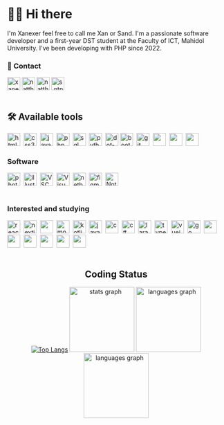<h1 align="left">👩‍💻 Hi there</h1>
<p align="left">I'm Xanexer feel free to call me Xan or Sand. I'm a passionate software developer and a first-year DST student at the Faculty of ICT, Mahidol University. I've been developing with PHP since 2022. </p>

<div align="left">
<h3 align="LEft">💼 Contact </h3>
<a href="https://twitter.com/xanexer" target="blank"><img align="center" src="https://img.shields.io/badge/X-%23000000.svg?style=for-the-badge&logo=X&logoColor=white" alt="xanexer" height="30" /></a>
<a href="https://linkedin.com/in/natthapumin klammat" target="blank"><img align="center" src="https://img.shields.io/badge/linkedin-%230077B5.svg?style=for-the-badge&logo=linkedin&logoColor=white" alt="natthapumin klammat" height="30"/></a>
<a href="https://fb.com/natthapumin klammat" target="blank"><img align="center" src="https://img.shields.io/badge/Facebook-%231877F2.svg?style=for-the-badge&logo=Facebook&logoColor=white" alt="natthapumin klammat" height="30" /></a>
<a href="https://instagram.com/s.ntpumin" target="blank"><img align="center" src="https://img.shields.io/badge/Instagram-%23E4405F.svg?style=for-the-badge&logo=Instagram&logoColor=white" alt="s.ntpumin" height="30"/></a>
</div>
<br>

<div align="left">
<h2 align="left">🛠 Available tools<br></h2>
<img src='https://img.shields.io/badge/html5-%23E34F26.svg?style=for-the-badge&logo=html5&logoColor=white' alt='html5' height='30'>&nbsp;
<img src='https://img.shields.io/badge/css3-%231572B6.svg?style=for-the-badge&logo=css3&logoColor=white' alt='css3' height='30'>&nbsp;
<img src='https://img.shields.io/badge/javascript-%23323330.svg?style=for-the-badge&logo=javascript&logoColor=%23F7DF1E' alt='javascript' height='30'>&nbsp;
<img src='https://img.shields.io/badge/php-%23777BB4.svg?style=for-the-badge&logo=php&logoColor=white' alt='php' height='30'>&nbsp;
<img src='https://img.shields.io/badge/mysql-4479A1.svg?style=for-the-badge&logo=mysql&logoColor=white' alt='sql' height='30'>&nbsp;
<img src='https://img.shields.io/badge/python-3670A0?style=for-the-badge&logo=python&logoColor=ffdd54' alt='python' height='30'>&nbsp;
<img src="https://img.shields.io/badge/.NET-5C2D91?style=for-the-badge&logo=.net&logoColor=white" height="30" alt="dot-net logo"  />
<img src='https://img.shields.io/badge/bootstrap-%238511FA.svg?style=for-the-badge&logo=bootstrap&logoColor=white' alt='bootstrap' height='30'>&nbsp;
<img src='https://img.shields.io/badge/git-%23F05033.svg?style=for-the-badge&logo=git&logoColor=white' alt='git' height='30'>&nbsp;
<img src='https://img.shields.io/badge/NODEMON-%23323330.svg?style=for-the-badge&logo=nodemon&logoColor=%BBDEAD' height='30'>&nbsp;
<img src='https://img.shields.io/badge/jquery-%230769AD.svg?style=for-the-badge&logo=jquery&logoColor=white' height='30'>&nbsp; 
<img src='https://img.shields.io/badge/tailwindcss-%2338B2AC.svg?style=for-the-badge&logo=tailwind-css&logoColor=white' height='30'>&nbsp; 
  
<p align="Center"> 
</div>

<div align="left">
<h3>Software</h3>
<img src="https://img.shields.io/badge/adobe%20photoshop-%2331A8FF.svg?style=for-the-badge&logo=adobe%20photoshop&logoColor=white" alt="photoshop" height='30'>&nbsp;
<img src="https://img.shields.io/badge/adobe%20illustrator-%23FF9A00.svg?style=for-the-badge&logo=adobe%20illustrator&logoColor=white" alt="illustrator" alt='sql' height='30'>&nbsp;
<img src="https://img.shields.io/badge/Visual%20Studio%20Code-0078d7.svg?style=for-the-badge&logo=visual-studio-code&logoColor=white" alt="VSCode" height='30'>&nbsp;
<img src="https://img.shields.io/badge/Visual%20Studio-5C2D91.svg?style=for-the-badge&logo=visual-studio&logoColor=white" alt="Visual Studio" height='30'>&nbsp;
<img src="https://img.shields.io/badge/NetBeansIDE-1B6AC6.svg?style=for-the-badge&logo=apache-netbeans-ide&logoColor=white" alt="netbean" height='30'>&nbsp;
<img src="https://img.shields.io/badge/figma-%23F24E1E.svg?style=for-the-badge&logo=figma&logoColor=white" alt="figma" height='30'>&nbsp;
<img src="https://img.shields.io/badge/Notion-%23000000.svg?style=for-the-badge&logo=notion&logoColor=white" alt="Notion" height='30'>&nbsp;
<!-- <img src="" height='30'>&nbsp; -->
<br>
</div>
<br>


<div align="left">
<h3>Interested and studying</h3>
  <img src='https://img.shields.io/badge/react-%2320232a.svg?style=for-the-badge&logo=react&logoColor=%2361DAFB' alt='react' height='30'>&nbsp;
  <img src='https://img.shields.io/badge/Next-black?style=for-the-badge&logo=next.js&logoColor=white' alt='nextjs' height='30'>&nbsp;
  <img src='https://img.shields.io/badge/node.js-6DA55F?style=for-the-badge&logo=node.js&logoColor=white' height='30'>&nbsp;
  <img src='https://img.shields.io/badge/MongoDB-%234ea94b.svg?style=for-the-badge&logo=mongodb&logoColor=white' alt='mongo' height='30'>&nbsp;
  <img src='https://img.shields.io/badge/kotlin-%237F52FF.svg?style=for-the-badge&logo=kotlin&logoColor=white' alt='kotlin' height='30'>&nbsp;
  <img src='https://img.shields.io/badge/java-%23ED8B00.svg?style=for-the-badge&logo=openjdk&logoColor=white' alt='java' height='30'>&nbsp;
  <img src='https://img.shields.io/badge/c-%2300599C.svg?style=for-the-badge&logo=c&logoColor=white' alt='c' height='30'>&nbsp;
  <img src='https://img.shields.io/badge/c%23-%23239120.svg?style=for-the-badge&logo=csharp&logoColor=white' alt='c#' height='30'>&nbsp;
  <img src='https://img.shields.io/badge/laravel-%23FF2D20.svg?style=for-the-badge&logo=laravel&logoColor=white' alt='laravel' height='30'>&nbsp;
  <img src='https://img.shields.io/badge/typescript-%23007ACC.svg?style=for-the-badge&logo=typescript&logoColor=white' alt='typescript' height='30'>&nbsp;
  <img src='https://img.shields.io/badge/vuejs-%2335495e.svg?style=for-the-badge&logo=vuedotjs&logoColor=%234FC08D' alt='vuejs' height='30'>&nbsp;
  <img src='https://img.shields.io/badge/go-%2300ADD8.svg?style=for-the-badge&logo=go&logoColor=white' alt='go' height='30'>&nbsp;
  <img src='https://img.shields.io/badge/django-%23092E20.svg?style=for-the-badge&logo=django&logoColor=white' height='30'>&nbsp; 
  <img src='https://img.shields.io/badge/shell_script-%23121011.svg?style=for-the-badge&logo=gnu-bash&logoColor=white' height='30'>&nbsp; 
  <img src='https://img.shields.io/badge/Oracle-F80000?style=for-the-badge&logo=oracle&logoColor=white' height='30'>&nbsp; 
  <img src='https://img.shields.io/badge/Flutter-%2302569B.svg?style=for-the-badge&logo=Flutter&logoColor=white' height='30'>&nbsp; 
  <img src='https://img.shields.io/badge/express.js-%23404d59.svg?style=for-the-badge&logo=express&logoColor=%2361DAFB' height='30'>&nbsp; 
  <img src='https://img.shields.io/badge/angular-%23DD0031.svg?style=for-the-badge&logo=angular&logoColor=white' height='30'>&nbsp; 
</div>
<br>
<div align="center">
<h2 align="Center">Coding Status</h3>
<div align="center">
  
  [![Top Langs](https://github-readme-stats.vercel.app/api/top-langs/?username=xanexerr&layout=pie)](https://github.com/anuraghazra/github-readme-stats)
  <img src="https://github-readme-stats.vercel.app/api?username=xanexerr&hide_title=true&hide_rank=false&show_icons=true&include_all_commits=true&count_private=true&disable_animations=false&theme=dracula&locale=en&hide_border=false&order=1" height="150" alt="stats graph"  />
  <img src="https://github-readme-stats.vercel.app/api/top-langs?username=xanexerr&locale=en&hide_title=true&layout=compact&card_width=320&langs_count=5&theme=dracula&hide_border=false&order=2" height="150" alt="languages graph"  />
  <img src="https://github-profile-trophy.vercel.app/?username=xanexerr" height="150" alt="languages graph"  />
</div>

</div>
